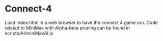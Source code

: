 # Connect-4

  Load index.html in a web browser to have the connect 4 game run.
  Code related to MiniMax with Alpha-beta pruning can be found in scripts/AI/miniMaxAI.js
